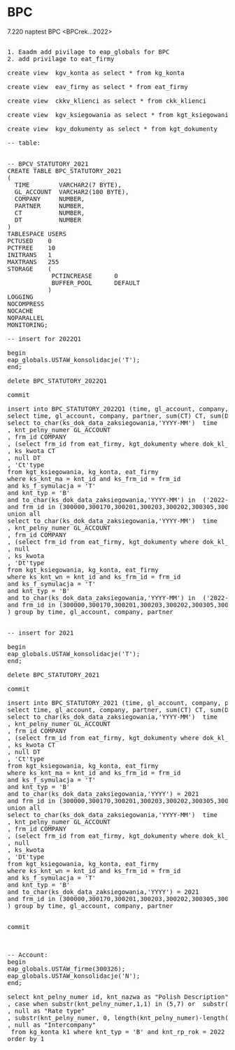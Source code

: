 # BPC


7.220 naptest BPC <BPCrek...2022>


<pre>

1. Eaadm add pivilage to eap_globals for BPC
2. add privilage to eat_firmy 

create view  kgv_konta as select * from kg_konta

create view  eav_firmy as select * from eat_firmy

create view  ckkv_klienci as select * from ckk_klienci

create view  kgv_ksiegowania as select * from kgt_ksiegowania

create view  kgv_dokumenty as select * from kgt_dokumenty

-- table:


-- BPCV_STATUTORY_2021
CREATE TABLE BPC_STATUTORY_2021
(
  TIME        VARCHAR2(7 BYTE),
  GL_ACCOUNT  VARCHAR2(100 BYTE),
  COMPANY     NUMBER,
  PARTNER     NUMBER,
  CT          NUMBER,
  DT          NUMBER
)
TABLESPACE USERS
PCTUSED    0
PCTFREE    10
INITRANS   1
MAXTRANS   255
STORAGE    (
            PCTINCREASE      0
            BUFFER_POOL      DEFAULT
           )
LOGGING 
NOCOMPRESS 
NOCACHE
NOPARALLEL
MONITORING;

-- insert for 2022Q1

begin
eap_globals.USTAW_konsolidacje('T');
end;

delete BPC_STATUTORY_2022Q1

commit

insert into BPC_STATUTORY_2022Q1 (time, gl_account, company, partner, ct, dt)
select time, gl_account, company, partner, sum(CT) CT, sum(DT) DT  from ( 
select to_char(ks_dok_data_zaksiegowania,'YYYY-MM')  time 
, knt_pelny_numer GL_ACCOUNT
, frm_id COMPANY
, (select frm_id from eat_firmy, kgt_dokumenty where dok_kl_kod_pod = frm_kl_id and dok_id = ks_dok_id) Partner
, ks_kwota CT
, null DT
, 'Ct'type
from kgt_ksiegowania, kg_konta, eat_firmy
where ks_knt_ma = knt_id and ks_frm_id = frm_id 
and ks_f_symulacja = 'T' 
and knt_typ = 'B'
and to_char(ks_dok_data_zaksiegowania,'YYYY-MM') in  ('2022-01','2022-02','2022-03') 
and frm_id in (300000,300170,300201,300203,300202,300305,300313,300317,300319,300304,300322,300315,300303,300314)
union all 
select to_char(ks_dok_data_zaksiegowania,'YYYY-MM')  time 
, knt_pelny_numer GL_ACCOUNT
, frm_id COMPANY
, (select frm_id from eat_firmy, kgt_dokumenty where dok_kl_kod_pod = frm_kl_id and dok_id = ks_dok_id) Partner
, null
, ks_kwota
, 'Dt'type
from kgt_ksiegowania, kg_konta, eat_firmy
where ks_knt_wn = knt_id and ks_frm_id = frm_id 
and ks_f_symulacja = 'T' 
and knt_typ = 'B'
and to_char(ks_dok_data_zaksiegowania,'YYYY-MM') in  ('2022-01','2022-02','2022-03') 
and frm_id in (300000,300170,300201,300203,300202,300305,300313,300317,300319,300304,300322,300315,300303,300314)
) group by time, gl_account, company, partner


-- insert for 2021

begin
eap_globals.USTAW_konsolidacje('T');
end;

delete BPC_STATUTORY_2021

commit

insert into BPC_STATUTORY_2021 (time, gl_account, company, partner, ct, dt)
select time, gl_account, company, partner, sum(CT) CT, sum(DT) DT  from ( 
select to_char(ks_dok_data_zaksiegowania,'YYYY-MM')  time 
, knt_pelny_numer GL_ACCOUNT
, frm_id COMPANY
, (select frm_id from eat_firmy, kgt_dokumenty where dok_kl_kod_pod = frm_kl_id and dok_id = ks_dok_id) Partner
, ks_kwota CT
, null DT
, 'Ct'type
from kgt_ksiegowania, kg_konta, eat_firmy
where ks_knt_ma = knt_id and ks_frm_id = frm_id 
and ks_f_symulacja = 'T' 
and knt_typ = 'B'
and to_char(ks_dok_data_zaksiegowania,'YYYY') = 2021 
and frm_id in (300000,300170,300201,300203,300202,300305,300313,300317,300319,300304,300322,300315,300303,300314)
union all 
select to_char(ks_dok_data_zaksiegowania,'YYYY-MM')  time 
, knt_pelny_numer GL_ACCOUNT
, frm_id COMPANY
, (select frm_id from eat_firmy, kgt_dokumenty where dok_kl_kod_pod = frm_kl_id and dok_id = ks_dok_id) Partner
, null
, ks_kwota
, 'Dt'type
from kgt_ksiegowania, kg_konta, eat_firmy
where ks_knt_wn = knt_id and ks_frm_id = frm_id 
and ks_f_symulacja = 'T' 
and knt_typ = 'B'
and to_char(ks_dok_data_zaksiegowania,'YYYY') = 2021 
and frm_id in (300000,300170,300201,300203,300202,300305,300313,300317,300319,300304,300322,300315,300303,300314)
) group by time, gl_account, company, partner


commit



-- Account:
begin
eap_globals.USTAW_firme(300326);
eap_globals.USTAW_konsolidacje('N');
end;

select knt_pelny_numer id, knt_nazwa as "Polish Description", null as "English Description" 
, case when substr(knt_pelny_numer,1,1) in (5,7) or  substr(knt_pelny_numer,1,3) in ('870') then 'EXP' else 'AST' end as "Account type"
, null as "Rate type"
, substr(knt_pelny_numer, 0, length(knt_pelny_numer)-length(knt_numer_segmentu)-1)   as "Hierarchy"
, null as "Intercompany"
 from kg_konta k1 where knt_typ = 'B' and knt_rp_rok = 2022
order by 1


</pre>
